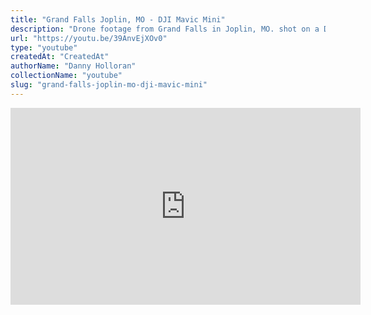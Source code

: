```yaml
---
title: "Grand Falls Joplin, MO - DJI Mavic Mini"
description: "Drone footage from Grand Falls in Joplin, MO. shot on a DJI Mavic Mini."
url: "https://youtu.be/39AnvEjXOv0"
type: "youtube"
createdAt: "CreatedAt"
authorName: "Danny Holloran"
collectionName: "youtube"
slug: "grand-falls-joplin-mo-dji-mavic-mini"
---
```


<iframe width="560" height="315" src="https://www.youtube.com/embed/39AnvEjXOv0" title="YouTube video player" frameborder="0" allow="accelerometer; autoplay; clipboard-write; encrypted-media; gyroscope; picture-in-picture" allowfullscreen></iframe>
